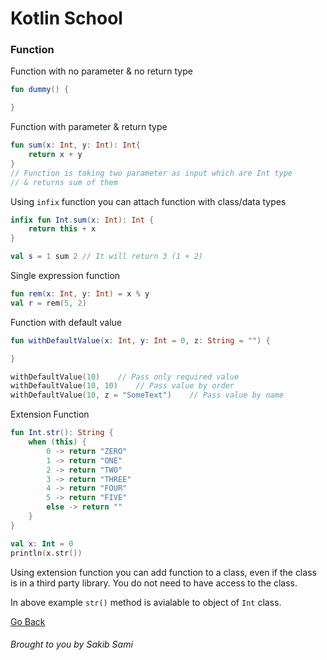 # Kotlin School

### Function

Function with no parameter & no return type
```kotlin
fun dummy() {

}
```

Function with parameter & return type
```kotlin
fun sum(x: Int, y: Int): Int{
    return x + y
}
// Function is taking two parameter as input which are Int type
// & returns sum of them
```

Using `infix` function you can attach function with class/data types
```kotlin
infix fun Int.sum(x: Int): Int {
    return this + x
}

val s = 1 sum 2 // It will return 3 (1 + 2)
```

Single expression function
```kotlin
fun rem(x: Int, y: Int) = x % y
val r = rem(5, 2)
```

Function with default value
```kotlin
fun withDefaultValue(x: Int, y: Int = 0, z: String = "") {

}

withDefaultValue(10)    // Pass only required value
withDefaultValue(10, 10)    // Pass value by order
withDefaultValue(10, z = "SomeText")    // Pass value by name
```

Extension Function
```kotlin
fun Int.str(): String {
    when (this) {
        0 -> return "ZERO"
        1 -> return "ONE"
        2 -> return "TWO"
        3 -> return "THREE"
        4 -> return "FOUR"
        5 -> return "FIVE"
        else -> return ""
    }
}

val x: Int = 0
println(x.str())
```
Using extension function you can add function to a class, even if the class is in a third party library. You do not need to have access to the class.

In above example `str()` method is avialable to object of `Int` class.

[Go Back](https://github.com/s4kibs4mi/KotlinSchool/blob/master/src/main/resources/tutorials/en/index.md)
###### Brought to you by Sakib Sami
